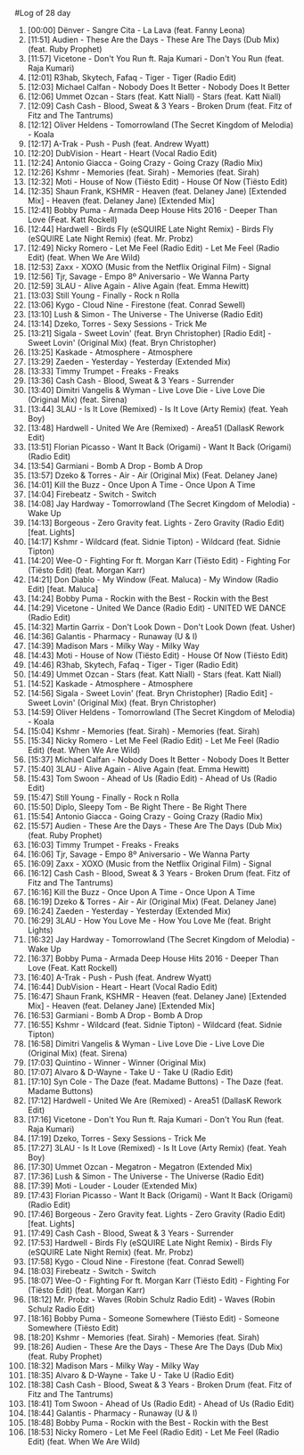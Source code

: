 #Log of 28 day

1. [00:00] Dënver - Sangre Cita - La Lava (feat. Fanny Leona)
1. [11:51] Audien - These Are the Days - These Are The Days (Dub Mix) (feat. Ruby Prophet)
1. [11:57] Vicetone - Don't You Run ft. Raja Kumari - Don't You Run (feat. Raja Kumari)
1. [12:01] R3hab, Skytech, Fafaq - Tiger - Tiger (Radio Edit)
1. [12:03] Michael Calfan - Nobody Does It Better - Nobody Does It Better
1. [12:06] Ummet Ozcan - Stars (feat. Katt Niall) - Stars (feat. Katt Niall)
1. [12:09] Cash Cash - Blood, Sweat & 3 Years - Broken Drum (feat. Fitz of Fitz and The Tantrums)
1. [12:12] Oliver Heldens - Tomorrowland (The Secret Kingdom of Melodia) - Koala
1. [12:17] A-Trak - Push - Push (feat. Andrew Wyatt)
1. [12:20] DubVision - Heart - Heart (Vocal Radio Edit)
1. [12:24] Antonio Giacca - Going Crazy - Going Crazy (Radio Mix)
1. [12:26] Kshmr - Memories (feat. Sirah) - Memories (feat. Sirah)
1. [12:32] Moti - House of Now (Tiësto Edit) - House Of Now (Tiësto Edit)
1. [12:35] Shaun Frank, KSHMR - Heaven (feat. Delaney Jane) [Extended Mix] - Heaven (feat. Delaney Jane) [Extended Mix]
1. [12:41] Bobby Puma - Armada Deep House Hits 2016 - Deeper Than Love (Feat. Katt Rockell)
1. [12:44] Hardwell - Birds Fly (eSQUIRE Late Night Remix) - Birds Fly (eSQUIRE Late Night Remix) (feat. Mr. Probz)
1. [12:49] Nicky Romero - Let Me Feel (Radio Edit) - Let Me Feel (Radio Edit) (feat. When We Are Wild)
1. [12:53] Zaxx - XOXO (Music from the Netflix Original Film) - Signal
1. [12:56] Tjr, Savage - Empo 8º Aniversario - We Wanna Party
1. [12:59] 3LAU - Alive Again - Alive Again (feat. Emma Hewitt)
1. [13:03] Still Young - Finally - Rock n Rolla
1. [13:06] Kygo - Cloud Nine - Firestone (feat. Conrad Sewell)
1. [13:10] Lush & Simon - The Universe - The Universe (Radio Edit)
1. [13:14] Dzeko, Torres - Sexy Sessions - Trick Me
1. [13:21] Sigala - Sweet Lovin' (feat. Bryn Christopher) [Radio Edit] - Sweet Lovin' (Original Mix) (feat. Bryn Christopher)
1. [13:25] Kaskade - Atmosphere - Atmosphere
1. [13:29] Zaeden - Yesterday - Yesterday (Extended Mix)
1. [13:33] Timmy Trumpet - Freaks - Freaks
1. [13:36] Cash Cash - Blood, Sweat & 3 Years - Surrender
1. [13:40] Dimitri Vangelis & Wyman - Live Love Die - Live Love Die (Original Mix) (feat. Sirena)
1. [13:44] 3LAU - Is It Love (Remixed) - Is It Love (Arty Remix) (feat. Yeah Boy)
1. [13:48] Hardwell - United We Are (Remixed) - Area51 (DallasK Rework Edit)
1. [13:51] Florian Picasso - Want It Back (Origami) - Want It Back (Origami) (Radio Edit)
1. [13:54] Garmiani - Bomb A Drop - Bomb A Drop
1. [13:57] Dzeko & Torres - Air - Air (Original Mix) (Feat. Delaney Jane)
1. [14:01] Kill the Buzz - Once Upon A Time - Once Upon A Time
1. [14:04] Firebeatz - Switch - Switch
1. [14:08] Jay Hardway - Tomorrowland (The Secret Kingdom of Melodia) - Wake Up
1. [14:13] Borgeous - Zero Gravity feat. Lights - Zero Gravity (Radio Edit) [feat. Lights]
1. [14:17] Kshmr - Wildcard (feat. Sidnie Tipton) - Wildcard (feat. Sidnie Tipton)
1. [14:20] Wee-O - Fighting For ft. Morgan Karr (Tiësto Edit) - Fighting For (Tiësto Edit) (feat. Morgan Karr)
1. [14:21] Don Diablo - My Window (Feat. Maluca) - My Window (Radio Edit) [feat. Maluca]
1. [14:24] Bobby Puma - Rockin with the Best - Rockin with the Best
1. [14:29] Vicetone - United We Dance (Radio Edit) - UNITED WE DANCE (Radio Edit)
1. [14:32] Martin Garrix - Don't Look Down - Don't Look Down (feat. Usher)
1. [14:36] Galantis - Pharmacy - Runaway (U & I)
1. [14:39] Madison Mars - Milky Way - Milky Way
1. [14:43] Moti - House of Now (Tiësto Edit) - House Of Now (Tiësto Edit)
1. [14:46] R3hab, Skytech, Fafaq - Tiger - Tiger (Radio Edit)
1. [14:49] Ummet Ozcan - Stars (feat. Katt Niall) - Stars (feat. Katt Niall)
1. [14:52] Kaskade - Atmosphere - Atmosphere
1. [14:56] Sigala - Sweet Lovin' (feat. Bryn Christopher) [Radio Edit] - Sweet Lovin' (Original Mix) (feat. Bryn Christopher)
1. [14:59] Oliver Heldens - Tomorrowland (The Secret Kingdom of Melodia) - Koala
1. [15:04] Kshmr - Memories (feat. Sirah) - Memories (feat. Sirah)
1. [15:34] Nicky Romero - Let Me Feel (Radio Edit) - Let Me Feel (Radio Edit) (feat. When We Are Wild)
1. [15:37] Michael Calfan - Nobody Does It Better - Nobody Does It Better
1. [15:40] 3LAU - Alive Again - Alive Again (feat. Emma Hewitt)
1. [15:43] Tom Swoon - Ahead of Us (Radio Edit) - Ahead of Us (Radio Edit)
1. [15:47] Still Young - Finally - Rock n Rolla
1. [15:50] Diplo, Sleepy Tom - Be Right There - Be Right There
1. [15:54] Antonio Giacca - Going Crazy - Going Crazy (Radio Mix)
1. [15:57] Audien - These Are the Days - These Are The Days (Dub Mix) (feat. Ruby Prophet)
1. [16:03] Timmy Trumpet - Freaks - Freaks
1. [16:06] Tjr, Savage - Empo 8º Aniversario - We Wanna Party
1. [16:09] Zaxx - XOXO (Music from the Netflix Original Film) - Signal
1. [16:12] Cash Cash - Blood, Sweat & 3 Years - Broken Drum (feat. Fitz of Fitz and The Tantrums)
1. [16:16] Kill the Buzz - Once Upon A Time - Once Upon A Time
1. [16:19] Dzeko & Torres - Air - Air (Original Mix) (Feat. Delaney Jane)
1. [16:24] Zaeden - Yesterday - Yesterday (Extended Mix)
1. [16:29] 3LAU - How You Love Me - How You Love Me (feat. Bright Lights)
1. [16:32] Jay Hardway - Tomorrowland (The Secret Kingdom of Melodia) - Wake Up
1. [16:37] Bobby Puma - Armada Deep House Hits 2016 - Deeper Than Love (Feat. Katt Rockell)
1. [16:40] A-Trak - Push - Push (feat. Andrew Wyatt)
1. [16:44] DubVision - Heart - Heart (Vocal Radio Edit)
1. [16:47] Shaun Frank, KSHMR - Heaven (feat. Delaney Jane) [Extended Mix] - Heaven (feat. Delaney Jane) [Extended Mix]
1. [16:53] Garmiani - Bomb A Drop - Bomb A Drop
1. [16:55] Kshmr - Wildcard (feat. Sidnie Tipton) - Wildcard (feat. Sidnie Tipton)
1. [16:58] Dimitri Vangelis & Wyman - Live Love Die - Live Love Die (Original Mix) (feat. Sirena)
1. [17:03] Quintino - Winner - Winner (Original Mix)
1. [17:07] Alvaro & D-Wayne - Take U - Take U (Radio Edit)
1. [17:10] Syn Cole - The Daze (feat. Madame Buttons) - The Daze (feat. Madame Buttons)
1. [17:12] Hardwell - United We Are (Remixed) - Area51 (DallasK Rework Edit)
1. [17:16] Vicetone - Don't You Run ft. Raja Kumari - Don't You Run (feat. Raja Kumari)
1. [17:19] Dzeko, Torres - Sexy Sessions - Trick Me
1. [17:27] 3LAU - Is It Love (Remixed) - Is It Love (Arty Remix) (feat. Yeah Boy)
1. [17:30] Ummet Ozcan - Megatron - Megatron (Extended Mix)
1. [17:36] Lush & Simon - The Universe - The Universe (Radio Edit)
1. [17:39] Moti - Louder - Louder (Extended Mix)
1. [17:43] Florian Picasso - Want It Back (Origami) - Want It Back (Origami) (Radio Edit)
1. [17:46] Borgeous - Zero Gravity feat. Lights - Zero Gravity (Radio Edit) [feat. Lights]
1. [17:49] Cash Cash - Blood, Sweat & 3 Years - Surrender
1. [17:53] Hardwell - Birds Fly (eSQUIRE Late Night Remix) - Birds Fly (eSQUIRE Late Night Remix) (feat. Mr. Probz)
1. [17:58] Kygo - Cloud Nine - Firestone (feat. Conrad Sewell)
1. [18:03] Firebeatz - Switch - Switch
1. [18:07] Wee-O - Fighting For ft. Morgan Karr (Tiësto Edit) - Fighting For (Tiësto Edit) (feat. Morgan Karr)
1. [18:12] Mr. Probz - Waves (Robin Schulz Radio Edit) - Waves (Robin Schulz Radio Edit)
1. [18:16] Bobby Puma - Someone Somewhere (Tiësto Edit) - Someone Somewhere (Tiësto Edit)
1. [18:20] Kshmr - Memories (feat. Sirah) - Memories (feat. Sirah)
1. [18:26] Audien - These Are the Days - These Are The Days (Dub Mix) (feat. Ruby Prophet)
1. [18:32] Madison Mars - Milky Way - Milky Way
1. [18:35] Alvaro & D-Wayne - Take U - Take U (Radio Edit)
1. [18:38] Cash Cash - Blood, Sweat & 3 Years - Broken Drum (feat. Fitz of Fitz and The Tantrums)
1. [18:41] Tom Swoon - Ahead of Us (Radio Edit) - Ahead of Us (Radio Edit)
1. [18:44] Galantis - Pharmacy - Runaway (U & I)
1. [18:48] Bobby Puma - Rockin with the Best - Rockin with the Best
1. [18:53] Nicky Romero - Let Me Feel (Radio Edit) - Let Me Feel (Radio Edit) (feat. When We Are Wild)
